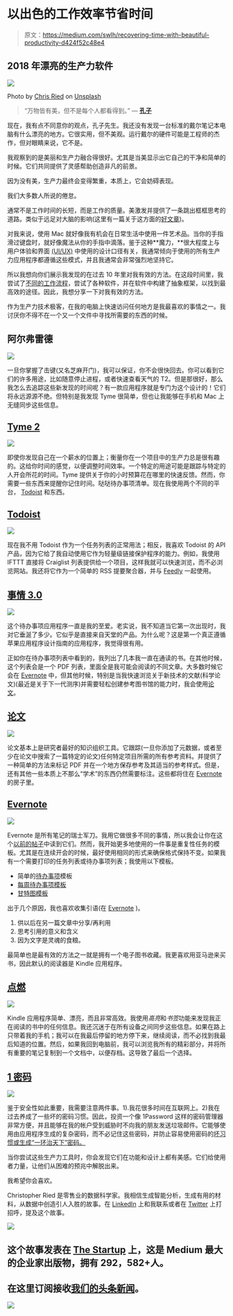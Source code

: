 # 以出色的工作效率节省时间

> 原文：<https://medium.com/swlh/recovering-time-with-beautiful-productivity-d424f52c48e4>

## 2018 年漂亮的生产力软件

![](img/81d70e9f6f7cfc4b74d6b4baae87b7ec.png)

Photo by [Chris Ried](https://unsplash.com/photos/3FT0OAPBoKw?utm_source=unsplash&utm_medium=referral&utm_content=creditCopyText) on [Unsplash](https://unsplash.com/@cdr6934?utm_source=unsplash&utm_medium=referral&utm_content=creditCopyText)

> “万物皆有美，但不是每个人都看得到。”
> ― [**孔子**](http://amzn.to/2DUZX4D)

现在，我有点不同意你的观点，孔子先生。我还没有发现一台标准的戴尔笔记本电脑有什么漂亮的地方。它很实用，但不美观。运行戴尔的硬件可能是工程师的杰作，但对眼睛来说，它不是。

我观察到的是美丽和生产力融合得很好。尤其是当美显示出它自己的干净和简单的时候。它们共同提供了灵感帮助创造非凡的前景。

因为没有美，生产力最终会变得繁重，本质上，它会妨碍表现。

我们大多数人所说的倦怠。

通常不是工作时间的长短，而是工作的质量。美激发并提供了一条跳出框框思考的道路。类似于远足对大脑的影响(这里有一篇关于这方面的[好文章](/@jameshorrox/the-science-of-hiking-53e8260ab46d))。

对我来说，使用 Mac 就好像我有机会在日常生活中使用一件艺术品。当你的手指滑过键盘时，就好像魔法从你的手指中滴落。鉴于这种**魔力，**很大程度上与用户体验和界面 [(UI/UX)](https://developer.apple.com/ios/human-interface-guidelines/overview/themes/) 中使用的设计口径有关，我通常倾向于使用的所有生产力应用程序都遵循这些模式，并且我通常会非常强烈地坚持它。

所以我想向你们展示我发现的在过去 10 年里对我有效的方法。在这段时间里，我尝试了[不同的工作流程](/@cdr6934/take-back-your-time-evernote-4f0f9a4083e9)，尝试了各种软件，并在软件中构建了抽象框架，以找到最高效的途径。因此，我想分享一下对我有效的方法。

作为生产力技术极客，在我的电脑上快速访问任何地方是我最喜欢的事情之一。我讨厌你不得不在一个又一个文件中寻找所需要的东西的时候。

## 阿尔弗雷德

![](img/224dca46ff73208d9b12d6758f4b0b24.png)

一旦你掌握了击键(又名芝麻开门)，我可以保证，你不会很快回去。你可以看到它们的许多用途，比如随意停止进程，或者快速查看天气的 T2。但是那很好，那么我怎么去追踪这些新发现的时间呢？有一款应用程序就是专门为这个设计的！它们将永远源源不绝。但特别是我发现 Tyme 很简单，但也让我能够在手机和 Mac 上无缝同步这些信息。

## [Tyme 2](https://www.tyme-app.com/)

![](img/17b8b5991be769915b034cab85b5dbc8.png)

即使你发现自己在一个薪水的位置上；衡量你在一个项目中的生产力总是很有趣的。这给你时间的感觉，以便调整时间效率。一个特定的用途可能是跟踪与特定的人开会所花的时间。Tyme 提供关于你的小时预算花在哪里的快速反馈。然而，你需要一些东西来提醒你记住时间。哒哒待办事项清单。现在我使用两个不同的平台， [Todoist](https://medium.com/u/9593ea611ff6?source=post_page-----d424f52c48e4--------------------------------) 和东西。

## [Todoist](http://todoist.com/)

![](img/0e94dc3b50d576169aa6df39ba211050.png)

现在我不用 Todoist 作为一个任务列表的正常用法；相反，我喜欢 Todoist 的 API 产品，因为它给了我自动使用它作为轻量级链接保护程序的能力。例如，我使用 IFTTT 直接将 Craiglist 列表提供给一个项目，这样我就可以快速浏览，而不必浏览网站。我还将它作为一个简单的 RSS 提要聚合器，并与 [Feedly](https://feedly.com/) 一起使用。

## [事情 3.0](https://culturedcode.com/)

![](img/4bcc1d525f439747caa707a6f1a3bce4.png)

这个待办事项应用程序一直是我的至爱。老实说，我不知道当它第一次出现时，我对它垂涎了多少。它似乎是直接来自天堂的产品。为什么呢？这是第一个真正遵循苹果应用程序设计指南的应用程序，我觉得很有用。

正如你在待办事项列表中看到的，我列出了几本我一直在通读的书。在其他时候，这个列表会是一个 PDF 列表，里面全是我可能会阅读的不同文章。大多数时候它会在 [Evernote](https://medium.com/u/cc5554e706bb?source=post_page-----d424f52c48e4--------------------------------) 中，但其他时候，特别是当我快速浏览关于新技术的文献(科学论文)(最近是关于下一代测序)并需要轻松创建参考图书馆的能力时，我会使用[论文](https://www.readcube.com/papers/)。

## [论文](https://www.readcube.com/papers/)

![](img/919d4175ed1ce0f08846a18ec11bff9d.png)

论文基本上是研究者最好的知识组织工具。它跟踪(一旦你添加了元数据，或者至少在论文中搜索了一篇特定的论文)任何特定项目所需的所有参考资料。并提供了一种简单的方法来标记 PDF 并在一个地方保存参考及其适当的参考样式。但是，还有其他一些本质上不那么“学术”的东西仍然需要标注。这些都将住在 [Evernote](https://medium.com/u/cc5554e706bb?source=post_page-----d424f52c48e4--------------------------------) 的房子里。

## [Evernote](https://evernote.grsm.io/ChrisRied)

![](img/5e2c4ddbec958468f41b2b6e614a1201.png)

Evernote 是所有笔记的瑞士军刀。我用它做很多不同的事情，所以我会让你在这个[以前的帖子](https://goo.gl/8KMKun)中读到它们。然而，我开始更多地使用的一件事是重复性任务的模板。尤其是在连续开会的时候，最好使用相同的形式来确保格式保持不变。如果我有一个需要打印的任务列表或待办事项列表；我使用以下模板。

*   简单的[待办事项](https://www.evernote.com/l/AAEaIFTK9zpMnYYQDhnB3fQyByNTWEwMUXg)模板
*   [每周待办事项模板](https://www.evernote.com/l/AAEaIFTK9zpMnYYQDhnB3fQyByNTWEwMUXg)
*   [甘特图模板](https://www.evernote.com/l/AAGYjK_gJa1CqJoZkC5ciuArxOBHX7dPI3Q)

出于几个原因，我也喜欢收集引语(在 [Evernote](https://medium.com/u/cc5554e706bb?source=post_page-----d424f52c48e4--------------------------------) )。

1.  供以后在另一篇文章中分享/再利用
2.  思考引用的意义和含义
3.  因为文字是灵魂的食粮。

最简单也是最有效的方法之一就是拥有一个电子图书收藏。我更喜欢用亚马逊来买书，因此默认的阅读器是 Kindle 应用程序。

## [点燃](https://www.amazon.com/Kindle-eBooks/b?ie=UTF8&node=154606011)

![](img/b1ba094cf7c182a3846a61dceae69596.png)

Kindle 应用程序简单、漂亮，而且非常高效。我使用*高亮*和*书签*功能来发现我正在阅读的书中的任何信息。我还沉迷于在所有设备之间同步这些信息。如果在路上只带着我的手机；我可以在我最后停留的地方停下来，继续阅读，而不必找到我最后知道的位置。然后，如果我回到电脑前，我可以浏览我所有的精彩部分，并将所有重要的笔记复制到一个文档中，以便存档。这导致了最后一个选择。

## [1 密码](https://1password.com/)

![](img/79bd7c98a6acf337b1d286e0aaa5a59b.png)

鉴于安全性如此重要，我需要注意两件事。1).我花很多时间在互联网上。2)我在过去养成了一些坏的密码习惯。因此，投资一个像 1Password 这样的密码管理器非常方便，并且能够在我的帐户受到威胁时不向我的朋友发送垃圾邮件。它能够使用由应用程序生成的复杂密码，而不必记住这些密码，并防止容易使用密码的[坏习惯或生成“一环治天下”密码。](https://www.wired.com/2016/05/password-tips-experts/)

当你尝试这些生产力工具时，你会发现它们在功能和设计上都有美感。它们给使用者力量，让他们从困难的预兆中解脱出来。

我希望你会喜欢。

Christopher Ried 是零售业的数据科学家。我相信生成智能分析，生成有用的材料，从数据中创造引人入胜的故事。在 [LinkedIn](https://www.linkedin.com/in/chrisried/) 上和我联系或者在 [Twitter](https://twitter.com/cdr6934) 上打招呼，提及这个故事。

![](img/731acf26f5d44fdc58d99a6388fe935d.png)

## 这个故事发表在 [The Startup](https://medium.com/swlh) 上，这是 Medium 最大的企业家出版物，拥有 292，582+人。

## 在这里订阅接收[我们的头条新闻](http://growthsupply.com/the-startup-newsletter/)。

![](img/731acf26f5d44fdc58d99a6388fe935d.png)